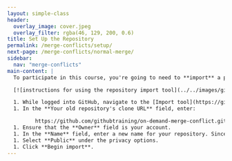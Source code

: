 ```yaml
---
layout: simple-class
header:
  overlay_image: cover.jpeg
  overlay_filter: rgba(46, 129, 200, 0.6)
title: Set Up the Repository
permalink: /merge-conflicts/setup/
next-page: /merge-conflicts/normal-merge/
sidebar:
  nav: "merge-conflicts"
main-content: |
  To participate in this course, you're going to need to **import** a project from the [GitHub Training organization](https://github.com/githubtraining). Importing a project will essentially copy the repository -- including all of the files, branches, and history to your account.

  [![instructions for using the repository import tool](../../images/gifs/merge-conflict/mc-import.gif)](../../images/gifs/merge-conflict/mc-import.gif)

  1. While logged into GitHub, navigate to the [Import tool](https://github.com/new/import).
  1. In the **Your old repository's clone URL** field, enter:

         https://github.com/githubtraining/on-demand-merge-conflict.git
  1. Ensure that the **Owner** field is your account.
  1. In the **Name** field, enter a new name for your repository. Since this course not only teaches you about merge conflicts but also provides a GitHub Pages powered resume template, maybe something like `resume` would work.
  1. Select **Public** under the privacy options.
  1. Click **Begin import**.
---
```

